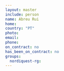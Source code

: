 ```yaml
---
layout: master
include: person
name: Abreu Rui
home:
country: "PT"
photo:
email:
phone:
on_contract: no
has_been_on_contract: no
groups:
  nordiquest-rg:
---
```

